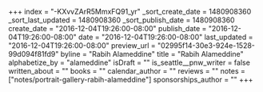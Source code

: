 +++
index = "-KXvvZArR5MmxFQ91_yr"
_sort_create_date = 1480908360
_sort_last_updated = 1480908360
_sort_publish_date = 1480908360
create_date = "2016-12-04T19:26:00-08:00"
publish_date = "2016-12-04T19:26:00-08:00"
date = "2016-12-04T19:26:00-08:00"
last_updated = "2016-12-04T19:26:00-08:00"
preview_url = "02995f14-30e3-924e-1528-99d094f81fd9"
byline = "Rabih Alameddine"
title = "Rabih Alameddine"
alphabetize_by = "alameddine"
isDraft = ""
is_seattle__pnw_writer = false
written_about = ""
books = ""
calendar_author = ""
reviews = ""
notes = ["notes/portrait-gallery-rabih-alameddine"]
sponsorships_author = ""
+++
